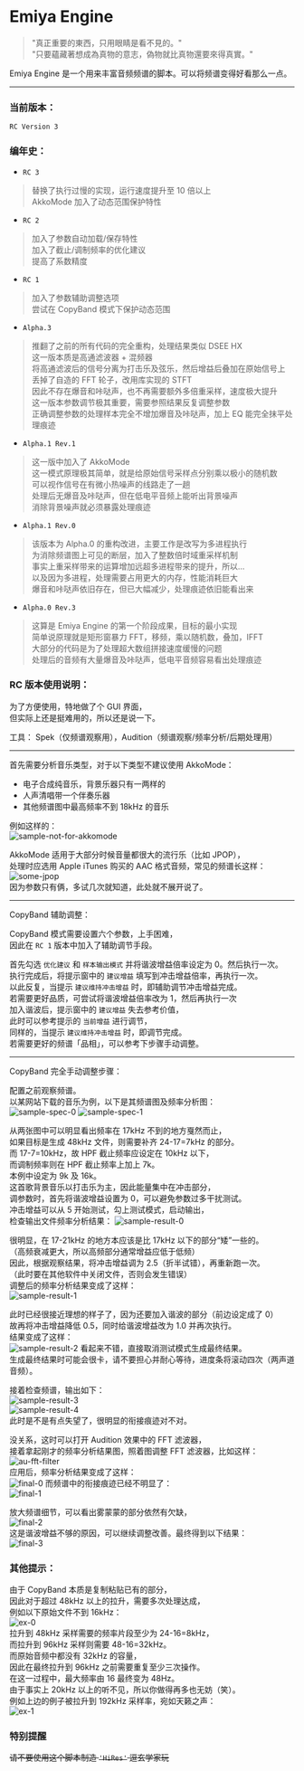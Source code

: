 # Emiya Engine 

> "真正重要的東西，只用眼睛是看不見的。"  
> "只要蘊藏著想成為真物的意志，偽物就比真物還要來得真實。"  

Emiya Engine 是一个用来丰富音频频谱的脚本。可以将频谱变得好看那么一点。  

---

### 当前版本：

`RC Version 3`

### 编年史：

 - `RC 3`
 > 替换了执行过慢的实现，运行速度提升至 10 倍以上  
 > AkkoMode 加入了动态范围保护特性  
 - `RC 2`
 > 加入了参数自动加载/保存特性  
 > 加入了截止/调制频率的优化建议  
 > 提高了系数精度  
 - `RC 1`
 > 加入了参数辅助调整选项  
 > 尝试在 CopyBand 模式下保护动态范围  
 - `Alpha.3`
 > 推翻了之前的所有代码的完全重构，处理结果类似 DSEE HX   
 > 这一版本质是高通滤波器 + 混频器  
 > 将高通滤波后的信号分离为打击乐及弦乐，然后增益后叠加在原始信号上  
 > 丢掉了自造的 FFT 轮子，改用库实现的 STFT  
 > 因此不存在爆音和咔哒声，也不再需要额外多倍重采样，速度极大提升  
 > 这一版本参数调节极其重要，需要参照结果反复调整参数  
 > 正确调整参数的处理样本完全不增加爆音及咔哒声，加上 EQ 能完全抹平处理痕迹
 - `Alpha.1 Rev.1`
 > 这一版中加入了 AkkoMode  
 > 这一模式原理极其简单，就是给原始信号采样点分别乘以极小的随机数  
 > 可以视作信号在有微小热噪声的线路走了一趟  
 > 处理后无爆音及咔哒声，但在低电平音频上能听出背景噪声  
 > 消除背景噪声就必须暴露处理痕迹  
 - `Alpha.1 Rev.0`
 > 该版本为 Alpha.0 的重构改进，主要工作是改写为多进程执行  
 > 为消除频谱图上可见的断层，加入了整数倍时域重采样机制  
 > 事实上重采样带来的运算增加远超多进程带来的提升，所以...  
 > 以及因为多进程，处理需要占用更大的内存，性能消耗巨大  
 > 爆音和咔哒声依旧存在，但已大幅减少，处理痕迹依旧能看出来  
 - `Alpha.0 Rev.3`
 > 这算是 Emiya Engine 的第一个阶段成果，目标的最小实现  
 > 简单说原理就是矩形窗暴力 FFT，移频，乘以随机数，叠加，IFFT  
 > 大部分的代码是为了处理超大数组拼接速度缓慢的问题  
 > 处理后的音频有大量爆音及咔哒声，低电平音频容易看出处理痕迹  
 
### RC 版本使用说明：

为了方便使用，特地做了个 GUI 界面，  
但实际上还是挺难用的，所以还是说一下。

工具： Spek（仅频谱观察用），Audition（频谱观察/频率分析/后期处理用）

---

首先需要分析音乐类型，对于以下类型不建议使用 AkkoMode：
 - 电子合成纯音乐，背景乐器只有一两样的
 - 人声清唱带一个伴奏乐器
 - 其他频谱图中最高频率不到 18kHz 的音乐

例如这样的：  
![sample-not-for-akkomode](https://i.imgur.com/Fd4EoGN.jpg?1)

AkkoMode 适用于大部分时候音量都很大的流行乐（比如 JPOP），  
处理时应选用 Apple iTunes 购买的 AAC 格式音频，常见的频谱长这样：  
![some-jpop](https://i.imgur.com/swdtDz6.jpg)  
因为参数只有俩，多试几次就知道，此处就不展开说了。

---

CopyBand 辅助调整：

CopyBand 模式需要设置六个参数，上手困难，  
因此在 `RC 1` 版本中加入了辅助调节手段。  

首先勾选 `优化建议` 和 `样本输出模式` 并将谐波增益倍率设定为 0。然后执行一次。  
执行完成后，将提示窗中的 `建议增益` 填写到冲击增益倍率，再执行一次。  
以此反复，当提示 `建议维持冲击增益` 时，即辅助调节冲击增益完成。  
若需要更好品质，可尝试将谐波增益倍率改为 1，然后再执行一次  
加入谐波后，提示窗中的 `建议增益` 失去参考价值，  
此时可以参考提示的 `当前增益` 进行调节，  
同样的，当提示 `建议维持冲击增益` 时，即调节完成。  
若需要更好的频谱「品相」，可以参考下步骤手动调整。

---

CopyBand 完全手动调整步骤：

配置之前观察频谱。  
以某网站下载的音乐为例，以下是其频谱图及频率分析图：  
![sample-spec-0](https://i.imgur.com/RzEzmtl.jpg) 
![sample-spec-1](https://i.imgur.com/t0ps5iS.png)

从两张图中可以明显看出频率在 17kHz 不到的地方戛然而止，  
如果目标是生成 48kHz 文件，则需要补齐 24-17=7kHz 的部分。  
而 17-7=10kHz，故 HPF 截止频率应设定在 10kHz 以下，  
而调制频率则在 HPF 截止频率上加上 7k。  
本例中设定为 9k 及 16k。  
这首歌背景音乐以打击乐为主，因此能量集中在冲击部分，  
调参数时，首先将谐波增益设置为 0，可以避免参数过多干扰测试。  
冲击增益可以从 5 开始测试，勾上测试模式，启动输出，  
检查输出文件频率分析结果：
![sample-result-0](https://i.imgur.com/gqBmSFy.png)

很明显，在 17-21kHz 的地方本应该是比 17kHz 以下的部分“矮”一些的。  
（高频衰减更大，所以高频部分通常增益应低于低频）  
因此，根据观察结果，将冲击增益调为 2.5（折半试错），再重新跑一次。  
（此时要在其他软件中关闭文件，否则会发生错误）  
调整后的频率分析结果变成了这样：  
![sample-result-1](https://i.imgur.com/aDempeR.png)

此时已经很接近理想的样子了，因为还要加入谐波的部分（前边设定成了 0）  
故再将冲击增益降低 0.5，同时给谐波增益改为 1.0 并再次执行。  
结果变成了这样：  
![sample-result-2](https://i.imgur.com/cAqZdbQ.png)
看起来不错，直接取消测试模式生成最终结果。  
生成最终结果时可能会很卡，请不要担心并耐心等待，进度条将滚动四次（两声道音频）。

接着检查频谱，输出如下：  
![sample-result-3](https://i.imgur.com/E5I1fMf.jpg)  
![sample-result-4](https://i.imgur.com/pFZDbHB.png)  
此时是不是有点失望了，很明显的衔接痕迹对不对。

没关系，这时可以打开 Audition 效果中的 FFT 滤波器，  
接着拿起刚才的频率分析结果图，照着图调整 FFT 滤波器，比如这样：  
![au-fft-filter](https://i.imgur.com/dbHxIKH.png)  
应用后，频率分析结果变成了这样：  
![final-0](https://i.imgur.com/9eYJs8V.png)
而频谱中的衔接痕迹已经不明显了：  
![final-1](https://i.imgur.com/X1cDgcX.jpg)

放大频谱细节，可以看出雾蒙蒙的部分依然有欠缺，  
![final-2](https://i.imgur.com/9AbW9j2.jpg)  
这是谐波增益不够的原因，可以继续调整改善。最终得到以下结果：  
![final-3](https://i.imgur.com/2UO9OnW.jpg)  

### 其他提示：

由于 CopyBand 本质是复制粘贴已有的部分，  
因此对于超过 48kHz 以上的拉升，需要多次处理达成，  
例如以下原始文件不到 16kHz：  
![ex-0](https://i.imgur.com/eAui0i7.jpg)  
拉升到 48kHz 采样需要的频率片段至少为 24-16=8kHz，  
而拉升到 96kHz 采样则需要 48-16=32kHz。  
而原始音频中都没有 32kHz 的容量，  
因此在最终拉升到 96kHz 之前需要重复至少三次操作。  
在这一过程中，最大频率由 16 最终变为 48Hz。  
由于事实上 20kHz 以上的听不见，所以你做得再多也无妨（笑）。  
例如上边的例子被拉升到 192kHz 采样率，宛如天籁之声：  
![ex-1](https://i.imgur.com/QWKpaHA.jpg)

### 特别提醒  
~~请不要使用这个脚本制造 `'HiRes'` 逗玄学家玩~~

